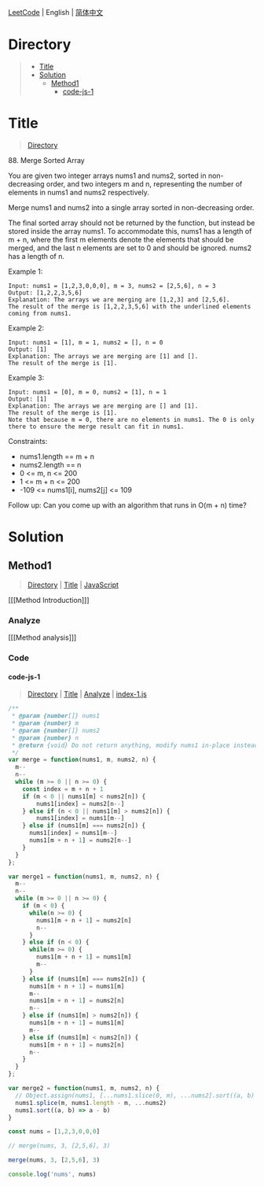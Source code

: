 [LeetCode](../README.md) | English | [简体中文](./README.CN.md)

# Directory

>- [Title](#Title)
>- [Solution](#Solution)
>    - [Method1](#Method1)
>        - [code-js-1](#code-js-1)

# Title

>[Directory](#Directory)

88.&nbsp;Merge Sorted Array

You are given two integer arrays nums1 and nums2, sorted in non-decreasing order, and two integers m and n, representing the number of elements in nums1 and nums2 respectively.

Merge nums1 and nums2 into a single array sorted in non-decreasing order.

The final sorted array should not be returned by the function, but instead be stored inside the array nums1. To accommodate this, nums1 has a length of m + n, where the first m elements denote the elements that should be merged, and the last n elements are set to 0 and should be ignored. nums2 has a length of n.

Example 1:
```
Input: nums1 = [1,2,3,0,0,0], m = 3, nums2 = [2,5,6], n = 3
Output: [1,2,2,3,5,6]
Explanation: The arrays we are merging are [1,2,3] and [2,5,6].
The result of the merge is [1,2,2,3,5,6] with the underlined elements coming from nums1.
```

Example 2:
```
Input: nums1 = [1], m = 1, nums2 = [], n = 0
Output: [1]
Explanation: The arrays we are merging are [1] and [].
The result of the merge is [1].
```

Example 3:
```
Input: nums1 = [0], m = 0, nums2 = [1], n = 1
Output: [1]
Explanation: The arrays we are merging are [] and [1].
The result of the merge is [1].
Note that because m = 0, there are no elements in nums1. The 0 is only there to ensure the merge result can fit in nums1.
```

Constraints:

- nums1.length == m + n
- nums2.length == n
- 0 <= m, n <= 200
- 1 <= m + n <= 200
- -109 <= nums1[i], nums2[j] <= 109

Follow up: Can you come up with an algorithm that runs in O(m + n) time?

# Solution

## Method1

>[Directory](#Directory) | [Title](#Title) | [JavaScript](#code-js-1)

[[[Method Introduction]]]

### Analyze

[[[Method analysis]]]

### Code

#### code-js-1

>[Directory](#Directory) | [Title](#Title) | [Analyze](#Method1) | [index-1.js](./index-1.js "index-1.js")

```JavaScript
/**
 * @param {number[]} nums1
 * @param {number} m
 * @param {number[]} nums2
 * @param {number} n
 * @return {void} Do not return anything, modify nums1 in-place instead.
 */
var merge = function(nums1, m, nums2, n) {
  m--
  n--
  while (m >= 0 || n >= 0) {
    const index = m + n + 1
    if (m < 0 || nums1[m] < nums2[n]) {
        nums1[index] = nums2[n--]
    } else if (n < 0 || nums1[m] > nums2[n]) {
        nums1[index] = nums1[m--]
    } else if (nums1[m] === nums2[n]) {
      nums1[index] = nums1[m--]
      nums1[m + n + 1] = nums2[n--]
    }
  }
};

var merge1 = function(nums1, m, nums2, n) {
  m--
  n--
  while (m >= 0 || n >= 0) {
    if (m < 0) {
      while(n >= 0) {
        nums1[m + n + 1] = nums2[n]
        n--
      }
    } else if (n < 0) {
      while(m >= 0) {
        nums1[m + n + 1] = nums1[m]
        m--
      }
    } else if (nums1[m] === nums2[n]) {
      nums1[m + n + 1] = nums1[m]
      m--
      nums1[m + n + 1] = nums2[n]
      n--
    } else if (nums1[m] > nums2[n]) {
      nums1[m + n + 1] = nums1[m]
      m--
    } else if (nums1[m] < nums2[n]) {
      nums1[m + n + 1] = nums2[n]
      n--
    }
  }
};

var merge2 = function(nums1, m, nums2, n) {
  // Object.assign(nums1, [...nums1.slice(0, m), ...nums2].sort((a, b) => a - b))
  nums1.splice(m, nums1.length - m, ...nums2)
  nums1.sort((a, b) => a - b)
}

const nums = [1,2,3,0,0,0]

// merge(nums, 3, [2,5,6], 3)

merge(nums, 3, [2,5,6], 3)

console.log('nums', nums)
```
